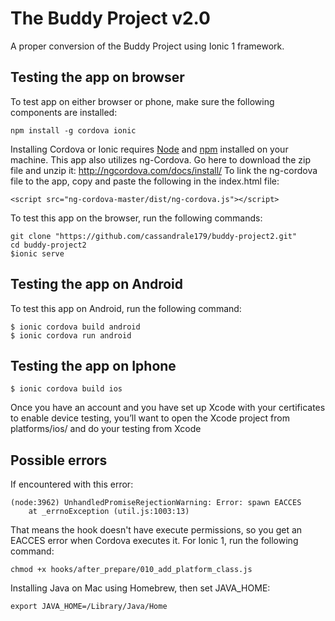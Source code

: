 # The Buddy Project v2.0

A proper conversion of the Buddy Project using Ionic 1 framework.

## Testing the app on browser
To test app on either browser or phone, make sure the following components are installed:
```
npm install -g cordova ionic
```
Installing Cordova or Ionic requires [Node](https://nodejs.org/en/) and [npm](https://www.npmjs.com/) installed on your machine.
This app also utilizes ng-Cordova. Go here to download the zip file and unzip it:
http://ngcordova.com/docs/install/
To link the ng-cordova file to the app, copy and paste the following in the index.html file:
```
<script src="ng-cordova-master/dist/ng-cordova.js"></script>
```

To test this app on the browser, run the following commands:
```
git clone "https://github.com/cassandrale179/buddy-project2.git"
cd buddy-project2
$ionic serve
```

## Testing the app on Android

To test this app on Android, run the following command:
```
$ ionic cordova build android
$ ionic cordova run android
```


## Testing the app on Iphone
```
$ ionic cordova build ios
```
Once you have an account and you have set up Xcode with your certificates to enable device testing, you’ll want to open the Xcode project from platforms/ios/ and do your testing from Xcode

## Possible errors  
If encountered with this error:
```
(node:3962) UnhandledPromiseRejectionWarning: Error: spawn EACCES
    at _errnoException (util.js:1003:13)
```
That means the hook doesn't have execute permissions, so you get an EACCES error when Cordova executes it.
For Ionic 1, run the following command:
```
chmod +x hooks/after_prepare/010_add_platform_class.js
```

Installing Java on Mac using Homebrew, then set JAVA_HOME:
```
export JAVA_HOME=/Library/Java/Home
```
